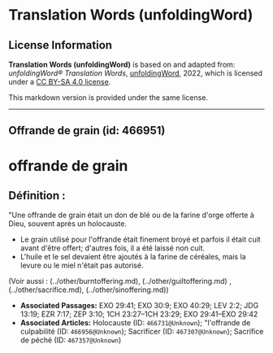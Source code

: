 # Translation Words (unfoldingWord)

## License Information

**Translation Words (unfoldingWord)** is based on and adapted from: _unfoldingWord® Translation Words_, [unfoldingWord](https://unfoldingword.org/utw), 2022, which is licensed under a [CC BY-SA 4.0 license](https://creativecommons.org/licenses/by-sa/4.0/legalcode.en).

This markdown version is provided under the same license.



--------------------------------

## Offrande de grain (id: 466951)

offrande de grain
=================

Définition :
------------

"Une offrande de grain était un don de blé ou de la farine d'orge offerte à Dieu, souvent après un holocauste.

* Le grain utilisé pour l'offrande était finement broyé et parfois il était cuit avant d'être offert; d'autres fois, il a été laissé non cuit.
* L'huile et le sel devaient être ajoutés à la farine de céréales, mais la levure ou le miel n'était pas autorisé.

(Voir aussi : (../other/burntoffering.md), (../other/guiltoffering.md) , (../other/sacrifice.md), (../other/sinoffering.md))

* **Associated Passages:** EXO 29:41; EXO 30:9; EXO 40:29; LEV 2:2; JDG 13:19; EZR 7:17; ZEP 3:10; 1CH 23:27–1CH 23:29; EXO 29:41–EXO 29:42
* **Associated Articles:** Holocauste  (ID: `466731@Unknown`); &quot;l'offrande de culpabilité  (ID: `466956@Unknown`); Sacrificer (ID: `467307@Unknown`); Sacrifice de péché (ID: `467357@Unknown`)

